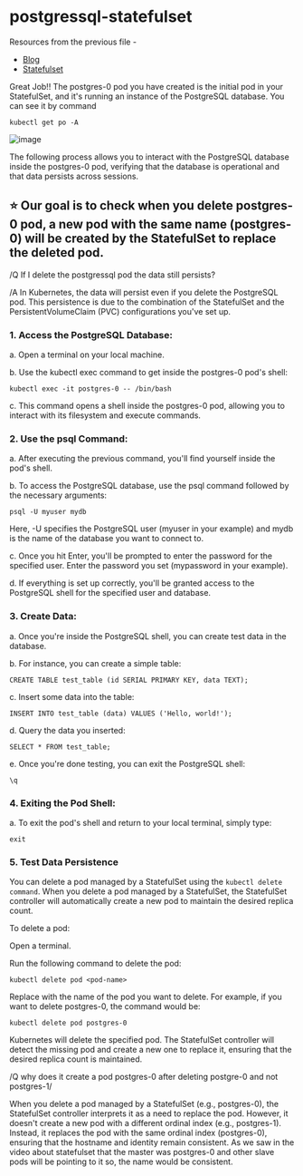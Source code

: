 # postgressql-statefulset

Resources from the previous file -
- [Blog](https://kodekloud.com/blog/deploy-postgresql-kubernetes/#deploying-postgres-as-a-stateful-set-with-a-headless-service)
- [Statefulset](https://youtu.be/Vrxr-7rjkvM?si=Aun1541VjnVmTCHl)

Great Job!!
The postgres-0 pod you have created is the initial pod in your StatefulSet, and it's running an instance of the PostgreSQL database. 
You can see it by command
```
kubectl get po -A
```
![image](https://github.com/ritesh-karankal/postgressql-statefulset/assets/71586008/a50c17bc-7b95-406a-a81f-240fbddc3d1b)


The following process allows you to interact with the PostgreSQL database inside the postgres-0 pod, verifying that the database is operational and that data persists across sessions. 

## ⭐ Our goal is to check when you delete postgres-0 pod, a new pod with the same name (postgres-0) will be created by the StatefulSet to replace the deleted pod.

/Q If I delete the postgressql pod the data still persists? 

/A In Kubernetes, the data will persist even if you delete the PostgreSQL pod. This persistence is due to the combination of the StatefulSet and the PersistentVolumeClaim (PVC) configurations you've set up.


### 1. Access the PostgreSQL Database:

  a. Open a terminal on your local machine.
  
  b. Use the kubectl exec command to get inside the postgres-0 pod's shell:
  
  ```
  kubectl exec -it postgres-0 -- /bin/bash
  ```
  c. This command opens a shell inside the postgres-0 pod, allowing you to interact with its filesystem and execute commands.

### 2. Use the psql Command:

  a. After executing the previous command, you'll find yourself inside the pod's shell.
  
  b. To access the PostgreSQL database, use the psql command followed by the necessary arguments:
  
  ```
  psql -U myuser mydb
  ```
  Here, -U specifies the PostgreSQL user (myuser in your example) and mydb is the name of the database you want to connect to.
  
  c. Once you hit Enter, you'll be prompted to enter the password for the specified user. Enter the password you set (mypassword in your example).
  
  d. If everything is set up correctly, you'll be granted access to the PostgreSQL shell for the specified user and database.

### 3. Create Data:

  a. Once you're inside the PostgreSQL shell, you can create test data in the database.
  
  b. For instance, you can create a simple table:
  
  ```
  CREATE TABLE test_table (id SERIAL PRIMARY KEY, data TEXT);
  ```
  c. Insert some data into the table:
  
  ```
  INSERT INTO test_table (data) VALUES ('Hello, world!');
  ```
  d. Query the data you inserted:
  
  ```
  SELECT * FROM test_table;
  ```
  e. Once you're done testing, you can exit the PostgreSQL shell:
  
  ```
  \q
  ```
### 4. Exiting the Pod Shell:

  a. To exit the pod's shell and return to your local terminal, simply type:
  
  ```
  exit
  ```
### 5. Test Data Persistence

You can delete a pod managed by a StatefulSet using the ```kubectl delete command```. When you delete a pod managed by a StatefulSet, the StatefulSet controller will automatically create a new pod to maintain the desired replica count.

To delete a pod:

Open a terminal.

Run the following command to delete the pod:

```
kubectl delete pod <pod-name>
```
Replace <pod-name> with the name of the pod you want to delete. For example, if you want to delete postgres-0, the command would be:

```
kubectl delete pod postgres-0
```
Kubernetes will delete the specified pod. The StatefulSet controller will detect the missing pod and create a new one to replace it, ensuring that the desired replica count is maintained.


/Q why does it create a pod postgres-0 after deleting postgre-0 and not postgres-1/

When you delete a pod managed by a StatefulSet (e.g., postgres-0), the StatefulSet controller interprets it as a need to replace the pod. However, it doesn't create a new pod with a different ordinal index (e.g., postgres-1). Instead, it replaces the pod with the same ordinal index (postgres-0), ensuring that the hostname and identity remain consistent. As we saw in the video about statefulset that the master was postgres-0 and other slave pods will be pointing to it so, the name would be consistent.
